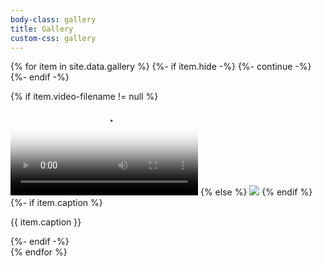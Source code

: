 ```yaml
---
body-class: gallery
title: Gallery
custom-css: gallery
---
```


{% for item in site.data.gallery %}
	{%- if item.hide -%}
	{%- continue -%}
	{%- endif -%}
<div>
{% if item.video-filename != null %}
<video controls poster="{{ 'assets/gallery/' | append: item.poster | relative_url }}">
	<source src="{{ 'assets/gallery/' | append: item.video-filename | relative_url 	}}" />
</video>
{% else %}
<img src="{{ 'assets/gallery/' | append: item.filename | relative_url }}" />
	{% endif %}
	{%- if item.caption %}
<p>{{ item.caption }}</p>
	{%- endif -%}
</div>
{% endfor %}